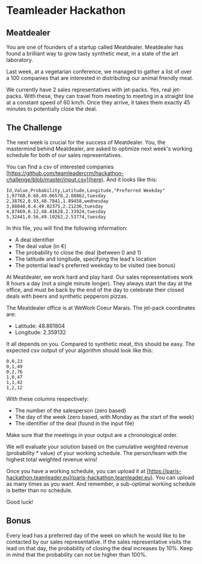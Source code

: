 Teamleader Hackathon
====================

Meatdealer
----------

You are one of founders of a startup called Meatdealer. Meatdealer has found a brilliant way to grow tasty synthetic meat, in a state of the art laboratory.

Last week, at a vegetarian conference, we managed to gather a list of over a 100 companies that are interested in distributing our animal friendly meat.

We currently have 2 sales representatives with jet-packs. Yes, real jet-packs. With these, they can travel from meeting to meeting in a straight line at a constant speed of 60 km/h. Once they arrive, it takes them exactly 45 minutes to potentially close the deal.

The Challenge
-------------

The next week is crucial for the success of Meatdealer. You, the mastermind behind Meatdealer, are asked to optimize next week's working schedule for both of our sales representatives.

You can find a csv of interested companies [https://github.com/teamleadercrm/hackathon-challenge/blob/master/input.csv](here). And it looks like this:

```csv
Id,Value,Probability,Latitude,Longitude,"Preferred Weekday"
1,97760,0.68,49.06578,2.88862,tuesday
2,38762,0.93,48.7841,1.89458,wednesday
3,88848,0.4,49.02375,2.21236,tuesday
4,87469,0.12,48.41628,2.33924,tuesday
5,32441,0.56,49.10262,2.53774,tuesday
```

In this file, you will find the following information:

- A deal identifier
- The deal value (in €)
- The probability to close the deal (between 0 and 1)
- The latitude and longitude, specifying the lead's location
- The potential lead's preferred weekday to be visited (see bonus)

At Meatdealer, we work hard and play hard. Our sales representatives work 8 hours a day (not a single minute longer). They always start the day at the office, and must be back by the end of the day to celebrate their closed deals with beers and synthetic pepperoni pizzas.

The Meatdealer office is at WeWork Coeur Marais. The jet-pack coordinates are:

- Latitude: 48.861804
- Longitude: 2.359132

It all depends on you. Compared to synthetic meat, this should be easy. The expected csv output of your algorithm should look like this:

```csv
0,0,23
0,1,49
0,2,76
1,0,47
1,1,42
1,2,12
```

With these columns respectively:

- The number of the salesperson (zero based)
- The day of the week (zero based, with Monday as the start of the week)
- The identifier of the deal (found in the input file)

Make sure that the meetings in your output are a chronological order.

We will evaluate your solution based on the cumulative weighted revenue (probability * value) of your working schedule. The person/team with the highest total weighted revenue wins!

Once you have a working schedule, you can upload it at [https://paris-hackathon.teamleader.eu](paris-hackathon.teamleader.eu). You can upload as many times as you want. And remember, a sub-optimal working schedule is better than no schedule.

Good luck!

Bonus
-----

Every lead has a preferred day of the week on which he would like to be contacted by our sales representative. If the sales representative visits the lead on that day, the probability of closing the deal increases by 10%. Keep in mind that the probability can not be higher than 100%.
